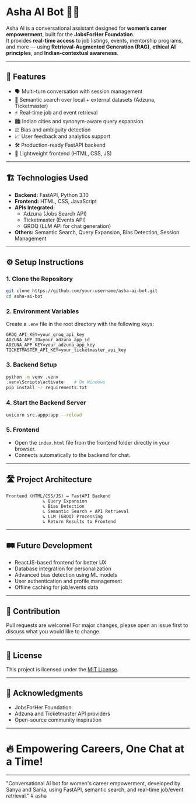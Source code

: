 

# Asha AI Bot 🤖✨

Asha AI is a conversational assistant designed for **women’s career empowerment**, built for the **JobsForHer Foundation**.  
It provides **real-time access** to job listings, events, mentorship programs, and more — using **Retrieval-Augmented Generation (RAG)**, **ethical AI principles**, and **Indian-contextual awareness**.

---

## 🚀 Features

- 🗣️ Multi-turn conversation with session management
- 🔎 Semantic search over local + external datasets (Adzuna, Ticketmaster)
- ⚡ Real-time job and event retrieval
- 🏙️ Indian cities and synonym-aware query expansion
- ⚖️ Bias and ambiguity detection
- 📈 User feedback and analytics support
- 🛠️ Production-ready FastAPI backend
- 🎨 Lightweight frontend (HTML, CSS, JS)

---

## 🏗️ Technologies Used

- **Backend:** FastAPI, Python 3.10
- **Frontend:** HTML, CSS, JavaScript
- **APIs Integrated:**  
  - Adzuna (Jobs Search API)  
  - Ticketmaster (Events API)  
  - GROQ (LLM API for chat generation)
- **Others:** Semantic Search, Query Expansion, Bias Detection, Session Management

---

## ⚙️ Setup Instructions

### 1. Clone the Repository

```bash
git clone https://github.com/your-username/asha-ai-bot.git
cd asha-ai-bot
```

### 2. Environment Variables

Create a `.env` file in the root directory with the following keys:

```
GROQ_API_KEY=your_groq_api_key
ADZUNA_APP_ID=your_adzuna_app_id
ADZUNA_APP_KEY=your_adzuna_app_key
TICKETMASTER_API_KEY=your_ticketmaster_api_key
```

### 3. Backend Setup

```bash
python -m venv .venv
.venv\Scripts\activate    # On Windows
pip install -r requirements.txt
```

### 4. Start the Backend Server

```bash
uvicorn src.appp:app --reload
```

### 5. Frontend

- Open the `index.html` file from the frontend folder directly in your browser.
- Connects automatically to the backend for chat.

---

## 🛣️ Project Architecture

```plaintext
Frontend (HTML/CSS/JS) ↔ FastAPI Backend
              ↳ Query Expansion
              ↳ Bias Detection
              ↳ Semantic Search + API Retrieval
              ↳ LLM (GROQ) Processing
              ↳ Return Results to Frontend
```

---

## 🛤️ Future Development

- ReactJS-based frontend for better UX
- Database integration for personalization
- Advanced bias detection using ML models
- User authentication and profile management
- Offline caching for job/events data

---

## 🤝 Contribution

Pull requests are welcome! For major changes, please open an issue first to discuss what you would like to change.

---

## 📄 License

This project is licensed under the [MIT License](LICENSE).

---

## 🌟 Acknowledgments

- JobsForHer Foundation  
- Adzuna and Ticketmaster API providers  
- Open-source community inspiration  

---

# 🔥 Empowering Careers, One Chat at a Time!

---

"Conversational AI bot for women's career empowerment, developed by Sanya and Sania, using FastAPI, semantic search, and real-time job/event retrieval."
#   a s h a  
 